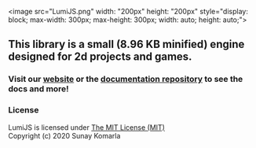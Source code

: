 <image src="LumiJS.png" width: "200px" height: "200px" style="display: block; max-width: 300px; max-height: 300px; width: auto; height: auto;"></image>
## This library is a small (8.96 KB minified) engine designed for 2d projects and games.
### Visit our [website](https://lumi.js.org) or the [documentation repository](https://github.com/FuriousTsunami/LumiJSDocs) to see the docs and more!

### License

LumiJS is licensed under [The MIT License (MIT)](https://opensource.org/licenses/MIT)  
Copyright (c) 2020 Sunay Komarla
